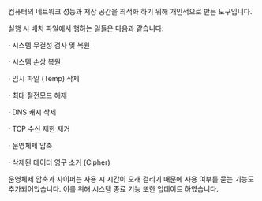 컴퓨터의 네트워크 성능과 저장 공간을 최적화 하기 위해 개인적으로 만든 도구입니다.



실행 시 배치 파일에서 행하는 일들은 다음과 같습니다:

· 시스템 무결성 검사 및 복원

· 시스템 손상 복원

· 임시 파일 (Temp) 삭제

· 최대 절전모드 해제

· DNS 캐시 삭제

· TCP 수신 제한 제거

· 운영체제 압축

· 삭제된 데이터 영구 소거 (Cipher)



운영체제 압축과 사이퍼는 사용 시 시간이 오래 걸리기 때문에 사용 여부를 묻는 기능도 추가되어있습니다.
이를 위해 시스템 종료 기능 또한 업데이트 하였습니다.
